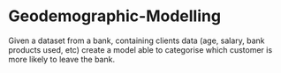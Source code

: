 # Geodemographic-Modelling
Given a dataset from a bank, containing clients data (age, salary, bank products used, etc) create a model able to categorise which customer is more likely to leave the bank.
